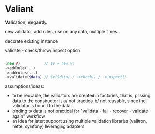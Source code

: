# Valiant

**Vali**dation, eleg**ant**ly.


new validator, add rules, use on any data, multiple times.

decorate existing instance

validate - check/throw/inspect option


```php

(new V)           // $v = new V;
->addRule(...)
->addrules(...)
->validate($data) // $v($data) / ->check() / ->inspect()

```

assumptions/ideas:

- to be reusable, the validators are created in factories, that is, passing data to the constructor is a/ not practical b/ not reusable, since the validator is bound to the data.
- binding to data is not practical for "validata - fail - recover - validate again" workflow
- an idea for later: support using multiple validation libraries (valitron, nette, symfony) leveraging adapters

